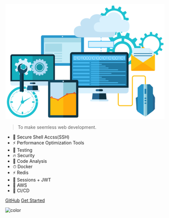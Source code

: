 ![logo](assets/images/tech.png)

> To make seemless web development.

- 🚀 Secure Shell Accss(SSH)
- ⚡️️ Performance Optimization Tools
- 💎 Testing
- 🔥 Security
- 📼 Code Analysis
- ⏱ Docker
- ⚡️ Redis
- 🚛 Sessions + JWT
- 🚀 AWS
- 🧩 CI/CD

<div class="buttons">
  <a href="https://github.com/gopibabus/DevTools/" target="_blank"><span>GitHub</span></a>
  <a href="#/README"><span>Get Started</span></a>
</div>

![color](#ffffff)
